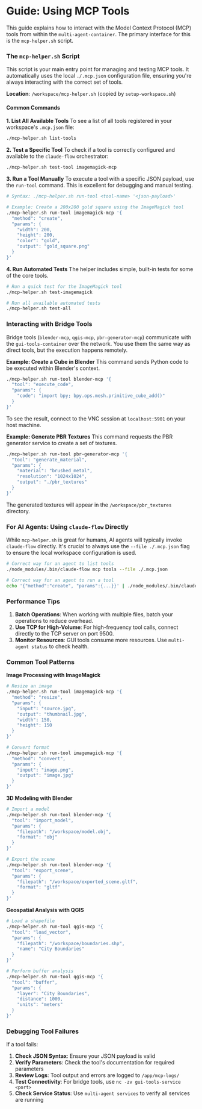 # Guide: Using MCP Tools

This guide explains how to interact with the Model Context Protocol (MCP) tools from within the `multi-agent-container`. The primary interface for this is the `mcp-helper.sh` script.

### The `mcp-helper.sh` Script

This script is your main entry point for managing and testing MCP tools. It automatically uses the local `./.mcp.json` configuration file, ensuring you're always interacting with the correct set of tools.

**Location**: `/workspace/mcp-helper.sh` (copied by `setup-workspace.sh`)

#### Common Commands

**1. List All Available Tools**
To see a list of all tools registered in your workspace's `.mcp.json` file:
```bash
./mcp-helper.sh list-tools
```

**2. Test a Specific Tool**
To check if a tool is correctly configured and available to the `claude-flow` orchestrator:
```bash
./mcp-helper.sh test-tool imagemagick-mcp
```

**3. Run a Tool Manually**
To execute a tool with a specific JSON payload, use the `run-tool` command. This is excellent for debugging and manual testing.

```bash
# Syntax: ./mcp-helper.sh run-tool <tool-name> '<json-payload>'

# Example: Create a 200x200 gold square using the ImageMagick tool
./mcp-helper.sh run-tool imagemagick-mcp '{
  "method": "create",
  "params": {
    "width": 200,
    "height": 200,
    "color": "gold",
    "output": "gold_square.png"
  }
}'
```

**4. Run Automated Tests**
The helper includes simple, built-in tests for some of the core tools.
```bash
# Run a quick test for the ImageMagick tool
./mcp-helper.sh test-imagemagick

# Run all available automated tests
./mcp-helper.sh test-all
```

### Interacting with Bridge Tools

Bridge tools (`blender-mcp`, `qgis-mcp`, `pbr-generator-mcp`) communicate with the `gui-tools-container` over the network. You use them the same way as direct tools, but the execution happens remotely.

**Example: Create a Cube in Blender**
This command sends Python code to be executed within Blender's context.
```bash
./mcp-helper.sh run-tool blender-mcp '{
  "tool": "execute_code",
  "params": {
    "code": "import bpy; bpy.ops.mesh.primitive_cube_add()"
  }
}'
```
To see the result, connect to the VNC session at `localhost:5901` on your host machine.

**Example: Generate PBR Textures**
This command requests the PBR generator service to create a set of textures.
```bash
./mcp-helper.sh run-tool pbr-generator-mcp '{
  "tool": "generate_material",
  "params": {
    "material": "brushed_metal",
    "resolution": "1024x1024",
    "output": "./pbr_textures"
  }
}'
```
The generated textures will appear in the `/workspace/pbr_textures` directory.

### For AI Agents: Using `claude-flow` Directly

While `mcp-helper.sh` is great for humans, AI agents will typically invoke `claude-flow` directly. It's crucial to always use the `--file ./.mcp.json` flag to ensure the local workspace configuration is used.

```bash
# Correct way for an agent to list tools
./node_modules/.bin/claude-flow mcp tools --file ./.mcp.json

# Correct way for an agent to run a tool
echo '{"method":"create", "params":{...}}' | ./node_modules/.bin/claude-flow mcp tool imagemagick-mcp --file ./.mcp.json
```

### Performance Tips

1. **Batch Operations**: When working with multiple files, batch your operations to reduce overhead.
2. **Use TCP for High-Volume**: For high-frequency tool calls, connect directly to the TCP server on port 9500.
3. **Monitor Resources**: GUI tools consume more resources. Use `multi-agent status` to check health.

### Common Tool Patterns

**Image Processing with ImageMagick**
```bash
# Resize an image
./mcp-helper.sh run-tool imagemagick-mcp '{
  "method": "resize",
  "params": {
    "input": "source.jpg",
    "output": "thumbnail.jpg",
    "width": 150,
    "height": 150
  }
}'

# Convert format
./mcp-helper.sh run-tool imagemagick-mcp '{
  "method": "convert",
  "params": {
    "input": "image.png",
    "output": "image.jpg"
  }
}'
```

**3D Modeling with Blender**
```bash
# Import a model
./mcp-helper.sh run-tool blender-mcp '{
  "tool": "import_model",
  "params": {
    "filepath": "/workspace/model.obj",
    "format": "obj"
  }
}'

# Export the scene
./mcp-helper.sh run-tool blender-mcp '{
  "tool": "export_scene",
  "params": {
    "filepath": "/workspace/exported_scene.gltf",
    "format": "gltf"
  }
}'
```

**Geospatial Analysis with QGIS**
```bash
# Load a shapefile
./mcp-helper.sh run-tool qgis-mcp '{
  "tool": "load_vector",
  "params": {
    "filepath": "/workspace/boundaries.shp",
    "name": "City Boundaries"
  }
}'

# Perform buffer analysis
./mcp-helper.sh run-tool qgis-mcp '{
  "tool": "buffer",
  "params": {
    "layer": "City Boundaries",
    "distance": 1000,
    "units": "meters"
  }
}'
```

### Debugging Tool Failures

If a tool fails:

1. **Check JSON Syntax**: Ensure your JSON payload is valid
2. **Verify Parameters**: Check the tool's documentation for required parameters
3. **Review Logs**: Tool output and errors are logged to `/app/mcp-logs/`
4. **Test Connectivity**: For bridge tools, use `nc -zv gui-tools-service <port>`
5. **Check Service Status**: Use `multi-agent services` to verify all services are running